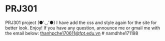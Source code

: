 # PRJ301
PRJ301 project (●'◡'●)
I have add the css and style again for the site for better look. Enjoy! If you have any question, announce me or gmail me with the email below:
thanhpche170611@fpt.edu.vn
#   n a m d h h e 1 7 1 1 9 8  
 